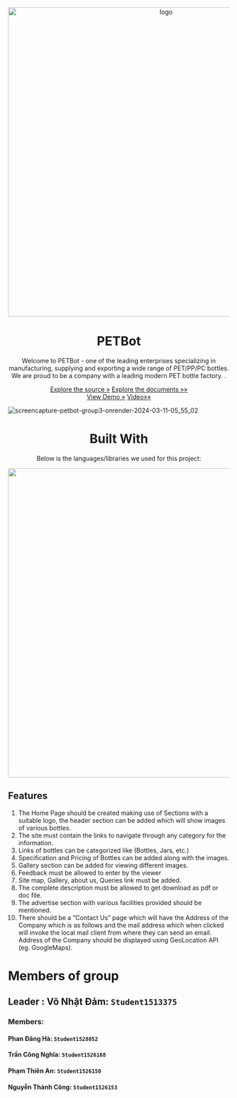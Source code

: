 <div align="center">
<img width="703" alt="logo" src="https://github.com/12dam12/PETBot/assets/162801115/1da9ee9f-4f6d-4e34-bbf6-3cf1704bad06">
  
</div>
<div align="center">
    <h1> PETBot </h1>
    <p> Welcome to PETBot - one of the leading enterprises specializing in manufacturing, supplying and exporting a wide range of PET/PP/PC bottles. We are proud to be a company with a leading modern PET bottle factory.
.</p>
</div>
<div align="center">
  <a href="https://github.com/12dam12/PETBot">Explore the source »</a>
   <a href="https://github.com/12dam12/PETBot/tree/main/Document"> Explore the documents »»</a>
</div>
<div align="center">
  <a href="https://petbot-group3.onrender.com/">View Demo »</a>
   <a href="#">Video»»</a>
</div>
 
  ![screencapture-petbot-group3-onrender-2024-03-11-05_55_02](https://github.com/12dam12/PETBot/assets/162801115/96ddf995-78a0-4e91-9450-bf1c097fb87c)
<div align="center">
    <h1>Built With</h1>
  <p> Below is the languages/libraries we used for this project:</p>
</div>
<div align="center">
<img width="703" alt="" src="https://github.com/12dam12/PETBot/assets/162801115/7e25e45f-d17c-4e49-bd18-1b886bcd7c40">
</div>

## Features
1.	The Home Page should be created making use of Sections with a suitable logo, the header section can be added which will show images of various bottles.
2.	The site must contain the links to navigate through any category for the information.
3.	Links of bottles can be categorized like (Bottles, Jars, etc.) 
4.	Specification and Pricing of Bottles can be added along with the images.
5.	Gallery section can be added for viewing different images.
6.	Feedback must be allowed to enter by the viewer
7.	Site map, Gallery, about us, Queries link must be added.
8.	The complete description must be allowed to get download as pdf or doc file.
9.	The advertise section with various facilities provided should be mentioned.
10.	There should be a “Contact Us” page which will have the Address of the Company which is as follows and the mail address which when clicked will invoke the local mail client from where they can send an email. Address of the Company should be displayed using GeoLocation API (eg. GoogleMaps).

# Members of group
## Leader : Võ Nhật Đảm: <code>Student1513375</code>

### Members: 
#### Phan Đăng Hà: <code>Student1528052</code>
#### Trần Công Nghĩa: <code>Student1526168</code>
#### Phạm Thiên An: <code>Student1526150</code>
#### Nguyễn Thành Công: <code>Student1526153</code>
  

